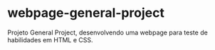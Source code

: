 # webpage-general-project
Projeto General Project, desenvolvendo uma webpage para teste de habilidades em HTML e CSS.
